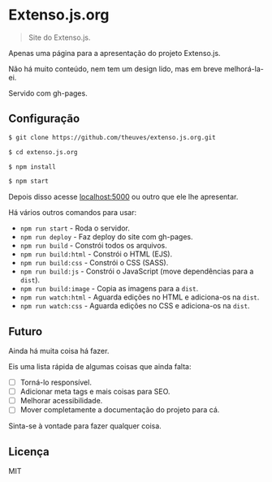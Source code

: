 # Extenso.js.org

> Site do Extenso.js.

Apenas uma página para a apresentação do projeto Extenso.js.

Não há muito conteúdo, nem tem um design lido, mas em breve melhorá-la-ei.

Servido com gh-pages.

## Configuração

```bash
$ git clone https://github.com/theuves/extenso.js.org.git

$ cd extenso.js.org

$ npm install

$ npm start
```

Depois disso acesse [localhost:5000](http://localhost:5000) ou outro que ele lhe apresentar.

Há vários outros comandos para usar:

- `npm run start` - Roda o servidor.
- `npm run deploy` - Faz deploy do site com gh-pages.
- `npm run build` - Constrói todos os arquivos.
- `npm run build:html` - Constrói o HTML (EJS).
- `npm run build:css` - Constrói o CSS (SASS).
- `npm run build:js` - Constrói o JavaScript (move dependências para a `dist`).
- `npm run build:image` - Copia as imagens para a `dist`.
- `npm run watch:html` - Aguarda edições no HTML e adiciona-os na `dist`.
- `npm run watch:css` - Aguarda edições no CSS e adiciona-os na `dist`.

## Futuro

Ainda há muita coisa há fazer.

Eis uma lista rápida de algumas coisas que ainda falta:

- [ ] Torná-lo responsível.
- [ ] Adicionar meta tags e mais coisas para SEO.
- [ ] Melhorar acessibilidade.
- [ ] Mover completamente a documentação do projeto para cá.

Sinta-se à vontade para fazer qualquer coisa.

## Licença

MIT
